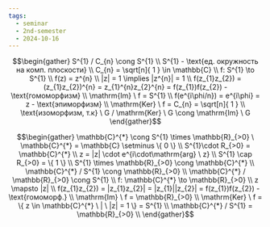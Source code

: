 ```yaml
---
tags:
  - seminar
  - 2nd-semester
  - 2024-10-16
---
```


$$\begin{gather}
S^{1} / C_{n} \cong S^{1} \\
S^{1} - \text{ед. окружность на комп. плоскости} \\
C_{n} = \sqrt[n]{ 1 } \in \mathbb{C} \\
f: S^{1} \to S^{1} \\
f(z) = z^{n} \\
|z| = 1 \implies |z^{n}| = 1 \\
f(z_{1}z_{2}) = (z_{1}z_{2})^{n} = z_{1}^{n}z_{2}^{n} = f(z_{1})f(z_{2}) - \text{гомоморфизм} \\
\mathrm{Im} \ f = S^{1} \\
f(e^{i\phi/n}) = e^{i\phi} = z - \text{эпиморфизм} \\
\mathrm{Ker} \ f = C_{n} = \sqrt[n]{ 1 } \\
\text{изоморфизм, т.к} \ G / \mathrm{Ker} \ G \cong \mathrm{Im} \ G 
\end{gather}$$

$$\begin{gather}
\mathbb{C}^{*} \cong S^{1} \times \mathbb{R}_{>0} \ \mathbb{C}^{*} = \mathbb{C} \setminus \{ 0 \} \\
S^{1}\cdot R_{>0} = \mathbb{C}^{*} \\
z = |z| \cdot e^{i\cdot\mathrm{arg} \ z} \\
S^{1} \cap R_{>0} = \{ 1 \} \\
S^{1} \times \mathbb{R}_{>0} \cong \mathbb{C}^{*} \\
\mathbb{C}^{*} / S^{1} \cong \mathbb{R}_{>0} \\
\mathbb{C}^{*} / \mathbb{R}_{>0} \cong S^{1} \\
f: \mathbb{C}^{*} \to \mathbb{R}_{>0} \\
z \mapsto |z| \\
f(z_{1}z_{2}) = |z_{1}z_{2}| = |z_{1}||z_{2}| = f(z_{1})f(z_{2}) - \text{гомоморф.} \\
\mathrm{Im} \ f = \mathbb{R}_{>0} \\
\mathrm{Ker} \ f = \{ z \in \mathbb{C}^{*} \ | \ |z| = 1 \} = S^{1} \\
\mathbb{C}^{*} / S^{1} = \mathbb{R}_{>0} \\
\end{gather}$$
